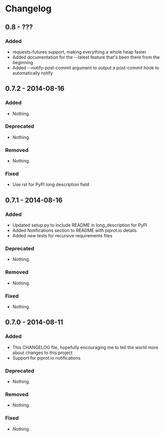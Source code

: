# Changelog

## 0.8 - ???

### Added

- requests-futures support, making everything a whole heap faster
- Added documentation for the --latest feature that's been there from the beginning
- Added --notify-post-commit argument to output a post-commit hook to automatically notify

## 0.7.2 - 2014-08-16

### Added
- Nothing

### Deprecated
- Nothing.

### Removed
- Nothing.

### Fixed
- Use rst for PyPI long description field


## 0.7.1 - 2014-08-16

### Added
- Updated setup.py to include README in long_description for PyPI
- Added Notifications section to README with piprot.io details
- Added new tests for recursive requirements files

### Deprecated
- Nothing.

### Removed
- Nothing.

### Fixed
- Nothing.


## 0.7.0 - 2014-08-11

### Added
- This CHANGELOG file, hopefully encouraging me to tell the world more about changes to this project
- Support for piprot.io notifications

### Deprecated
- Nothing.

### Removed
- Nothing.

### Fixed
- Nothing.

